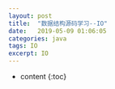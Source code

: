 ```yaml
---
layout: post
title:  "数据结构源码学习--IO"
date:   2019-05-09 01:06:05
categories: java
tags: IO
excerpt: IO
---
```




* content
{:toc}